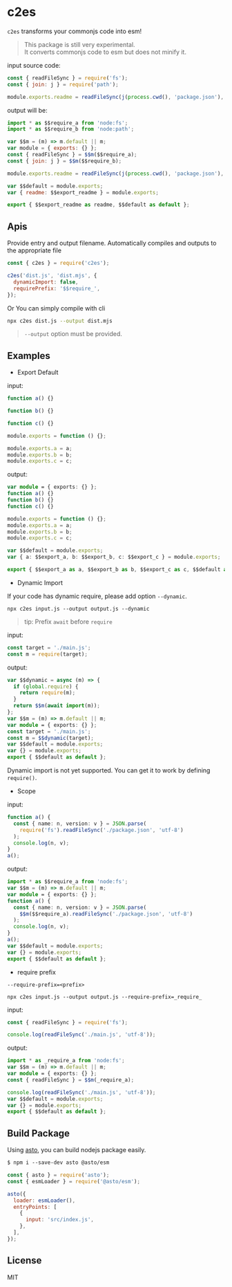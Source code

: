 # c2es

`c2es` transforms your commonjs code into esm!

> This package is still very experimental.  
> It converts commonjs code to esm but does not minify it.

input source code:

```js
const { readFileSync } = require('fs');
const { join: j } = require('path');

module.exports.readme = readFileSync(j(process.cwd(), 'package.json'), 'utf-8');
```

output will be:

```js
import * as $$require_a from 'node:fs';
import * as $$require_b from 'node:path';

var $$m = (m) => m.default || m;
var module = { exports: {} };
const { readFileSync } = $$m($$require_a);
const { join: j } = $$m($$require_b);

module.exports.readme = readFileSync(j(process.cwd(), 'package.json'), 'utf-8');

var $$default = module.exports;
var { readme: $$export_readme } = module.exports;

export { $$export_readme as readme, $$default as default };
```

## Apis

Provide entry and output filename. Automatically compiles and outputs to the appropriate file

```js
const { c2es } = require('c2es');

c2es('dist.js', 'dist.mjs', {
  dynamicImport: false,
  requirePrefix: '$$require_',
});
```

Or You can simply compile with cli

```bash
npx c2es dist.js --output dist.mjs
```

> `--output` option must be provided.

## Examples

- Export Default

input:

```ts
function a() {}

function b() {}

function c() {}

module.exports = function () {};

module.exports.a = a;
module.exports.b = b;
module.exports.c = c;
```

output:

```ts
var module = { exports: {} };
function a() {}
function b() {}
function c() {}

module.exports = function () {};
module.exports.a = a;
module.exports.b = b;
module.exports.c = c;

var $$default = module.exports;
var { a: $$export_a, b: $$export_b, c: $$export_c } = module.exports;

export { $$export_a as a, $$export_b as b, $$export_c as c, $$default as default };
```

- Dynamic Import

If your code has dynamic require, please add option `--dynamic`.

`npx c2es input.js --output output.js --dynamic`

> tip: Prefix `await` before `require`

input:

```ts
const target = './main.js';
const m = require(target);
```

output:

```ts
var $$dynamic = async (m) => {
  if (global.require) {
    return require(m);
  }
  return $$m(await import(m));
};
var $$m = (m) => m.default || m;
var module = { exports: {} };
const target = './main.js';
const m = $$dynamic(target);
var $$default = module.exports;
var {} = module.exports;
export { $$default as default };
```

Dynamic import is not yet supported. You can get it to work by defining `require()`.

- Scope

input:

```ts
function a() {
  const { name: n, version: v } = JSON.parse(
    require('fs').readFileSync('./package.json', 'utf-8')
  );
  console.log(n, v);
}
a();
```

output:

```ts
import * as $$require_a from 'node:fs';
var $$m = (m) => m.default || m;
var module = { exports: {} };
function a() {
  const { name: n, version: v } = JSON.parse(
    $$m($$require_a).readFileSync('./package.json', 'utf-8')
  );
  console.log(n, v);
}
a();
var $$default = module.exports;
var {} = module.exports;
export { $$default as default };
```

- require prefix

`--require-prefix=<prefix>`

`npx c2es input.js --output output.js --require-prefix=_require_`

input:

```ts
const { readFileSync } = require('fs');

console.log(readFileSync('./main.js', 'utf-8'));
```

output:

```ts
import * as _require_a from 'node:fs';
var $$m = (m) => m.default || m;
var module = { exports: {} };
const { readFileSync } = $$m(_require_a);

console.log(readFileSync('./main.js', 'utf-8'));
var $$default = module.exports;
var {} = module.exports;
export { $$default as default };
```

## Build Package

Using [asto](https://github.com/do4ng/asto), you can build nodejs package easily.

```txt
$ npm i --save-dev asto @asto/esm
```

```js
const { asto } = require('asto');
const { esmLoader } = require('@asto/esm');

asto({
  loader: esmLoader(),
  entryPoints: [
    {
      input: 'src/index.js',
    },
  ],
});
```

## License

MIT
